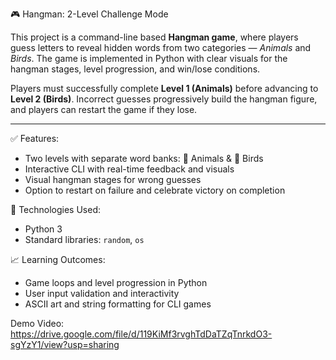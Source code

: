 🎮 Hangman: 2-Level Challenge Mode

This project is a command-line based **Hangman game**, where players guess letters to reveal hidden words from two categories — *Animals* and *Birds*. The game is implemented in Python with clear visuals for the hangman stages, level progression, and win/lose conditions.

Players must successfully complete **Level 1 (Animals)** before advancing to **Level 2 (Birds)**. Incorrect guesses progressively build the hangman figure, and players can restart the game if they lose.

---

✅ Features:

* Two levels with separate word banks: 🐾 Animals & 🦜 Birds
* Interactive CLI with real-time feedback and visuals
* Visual hangman stages for wrong guesses
* Option to restart on failure and celebrate victory on completion

🧰 Technologies Used:

* Python 3
* Standard libraries: `random`, `os`

📈 Learning Outcomes:

* Game loops and level progression in Python
* User input validation and interactivity
* ASCII art and string formatting for CLI games

Demo Video:
https://drive.google.com/file/d/119KiMf3rvghTdDaTZqTnrkdO3-sgYzY1/view?usp=sharing 
